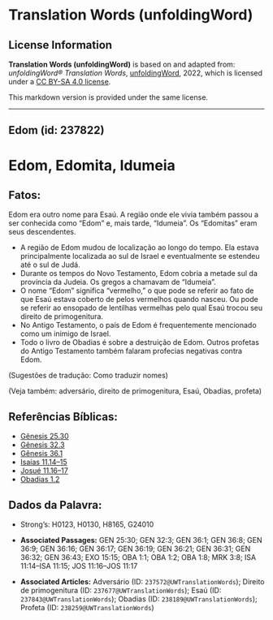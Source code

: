 # Translation Words (unfoldingWord)

## License Information

**Translation Words (unfoldingWord)** is based on and adapted from: _unfoldingWord® Translation Words_, [unfoldingWord](https://unfoldingword.org/utw), 2022, which is licensed under a [CC BY-SA 4.0 license](https://creativecommons.org/licenses/by-sa/4.0/legalcode.en).

This markdown version is provided under the same license.



--------------------------------

## Edom (id: 237822)

Edom, Edomita, Idumeia
======================

Fatos:
------

Edom era outro nome para Esaú. A região onde ele vivia também passou a ser conhecida como “Edom” e, mais tarde, “Idumeia”. Os “Edomitas” eram seus descendentes.

* A região de Edom mudou de localização ao longo do tempo. Ela estava principalmente localizada ao sul de Israel e eventualmente se estendeu até o sul de Judá.
* Durante os tempos do Novo Testamento, Edom cobria a metade sul da província da Judeia. Os gregos a chamavam de “Idumeia”.
* O nome “Edom” significa “vermelho,” o que pode se referir ao fato de que Esaú estava coberto de pelos vermelhos quando nasceu. Ou pode se referir ao ensopado de lentilhas vermelhas pelo qual Esaú trocou seu direito de primogenitura.
* No Antigo Testamento, o país de Edom é frequentemente mencionado como um inimigo de Israel.
* Todo o livro de Obadias é sobre a destruição de Edom. Outros profetas do Antigo Testamento também falaram profecias negativas contra Edom.

(Sugestões de tradução: Como traduzir nomes)

(Veja também: adversário, direito de primogenitura, Esaú, Obadias, profeta)

Referências Bíblicas:
---------------------

* [Gênesis 25\.30](https://ref.ly/Gen25:30)
* [Gênesis 32\.3](https://ref.ly/Gen32:3)
* [Gênesis 36\.1](https://ref.ly/Gen36:1)
* [Isaías 11\.14–15](https://ref.ly/Isa11:14-Isa11:15)
* [Josué 11\.16–17](https://ref.ly/Josh11:16-Josh11:17)
* [Obadias 1\.2](https://ref.ly/Obad1:2)

Dados da Palavra:
-----------------

* Strong’s: H0123, H0130, H8165, G24010

* **Associated Passages:** GEN 25:30; GEN 32:3; GEN 36:1; GEN 36:8; GEN 36:9; GEN 36:16; GEN 36:17; GEN 36:19; GEN 36:21; GEN 36:31; GEN 36:32; GEN 36:43; EXO 15:15; OBA 1:1; OBA 1:2; OBA 1:8; MRK 3:8; ISA 11:14–ISA 11:15; JOS 11:16–JOS 11:17
* **Associated Articles:** Adversário (ID: `237572@UWTranslationWords`); Direito de primogenitura (ID: `237677@UWTranslationWords`); Esaú (ID: `237843@UWTranslationWords`); Obadias (ID: `238189@UWTranslationWords`); Profeta (ID: `238259@UWTranslationWords`)

